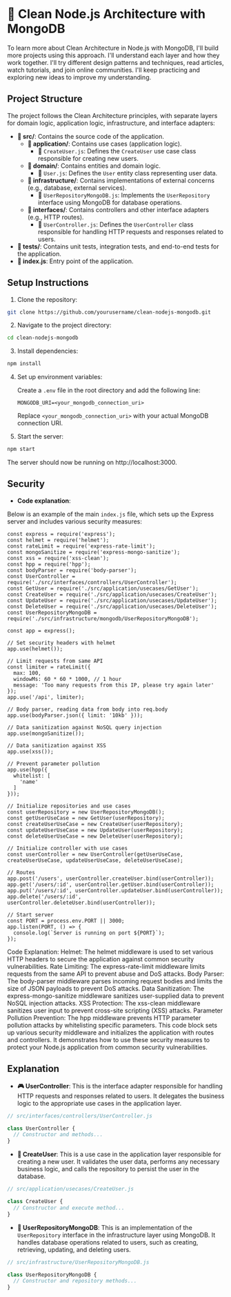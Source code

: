 


# 🚀 Clean Node.js Architecture with MongoDB

To learn more about Clean Architecture in Node.js with MongoDB, I'll build more projects using this approach. I'll understand each layer and how they work together. I'll try different design patterns and techniques, read articles, watch tutorials, and join online communities. I'll keep practicing and exploring new ideas to improve my understanding.

## Project Structure

The project follows the Clean Architecture principles, with separate layers for domain logic, application logic, infrastructure, and interface adapters:

- **📁 src/**: Contains the source code of the application.
  - **📁 application/**: Contains use cases (application logic).
    - 📄 `CreateUser.js`: Defines the `CreateUser` use case class responsible for creating new users.
  - **📁 domain/**: Contains entities and domain logic.
    - 📄 `User.js`: Defines the `User` entity class representing user data.
  - **📁 infrastructure/**: Contains implementations of external concerns (e.g., database, external services).
    - 📄 `UserRepositoryMongoDB.js`: Implements the `UserRepository` interface using MongoDB for database operations.
  - **📁 interfaces/**: Contains controllers and other interface adapters (e.g., HTTP routes).
    - 📄 `UserController.js`: Defines the `UserController` class responsible for handling HTTP requests and responses related to users.
- **📁 tests/**: Contains unit tests, integration tests, and end-to-end tests for the application.
- **📄 index.js**: Entry point of the application.

## Setup Instructions

1. Clone the repository:

```bash
git clone https://github.com/yourusername/clean-nodejs-mongodb.git
```

2. Navigate to the project directory:

```bash
cd clean-nodejs-mongodb
```

3. Install dependencies:

```bash
npm install
```

4. Set up environment variables:

   Create a `.env` file in the root directory and add the following line:

   ```
   MONGODB_URI=<your_mongodb_connection_uri>
   ```

   Replace `<your_mongodb_connection_uri>` with your actual MongoDB connection URI.

5. Start the server:

```bash
npm start
```

The server should now be running on http://localhost:3000.

## Security
- **Code explanation**:


Below is an example of the main `index.js` file, which sets up the Express server and includes various security measures:

```
const express = require('express');
const helmet = require('helmet');
const rateLimit = require('express-rate-limit');
const mongoSanitize = require('express-mongo-sanitize');
const xss = require('xss-clean');
const hpp = require('hpp');
const bodyParser = require('body-parser');
const UserController = require('./src/interfaces/controllers/UserController');
const GetUser = require('./src/application/usecases/GetUser');
const CreateUser = require('./src/application/usecases/CreateUser');
const UpdateUser = require('./src/application/usecases/UpdateUser');
const DeleteUser = require('./src/application/usecases/DeleteUser');
const UserRepositoryMongoDB = require('./src/infrastructure/mongodb/UserRepositoryMongoDB');

const app = express();

// Set security headers with helmet
app.use(helmet());

// Limit requests from same API
const limiter = rateLimit({
  max: 100,
  windowMs: 60 * 60 * 1000, // 1 hour
  message: 'Too many requests from this IP, please try again later'
});
app.use('/api', limiter);

// Body parser, reading data from body into req.body
app.use(bodyParser.json({ limit: '10kb' }));

// Data sanitization against NoSQL query injection
app.use(mongoSanitize());

// Data sanitization against XSS
app.use(xss());

// Prevent parameter pollution
app.use(hpp({
  whitelist: [
    'name'
  ]
}));

// Initialize repositories and use cases
const userRepository = new UserRepositoryMongoDB();
const getUserUseCase = new GetUser(userRepository);
const createUserUseCase = new CreateUser(userRepository);
const updateUserUseCase = new UpdateUser(userRepository);
const deleteUserUseCase = new DeleteUser(userRepository);

// Initialize controller with use cases
const userController = new UserController(getUserUseCase, createUserUseCase, updateUserUseCase, deleteUserUseCase);

// Routes
app.post('/users', userController.createUser.bind(userController));
app.get('/users/:id', userController.getUser.bind(userController));
app.put('/users/:id', userController.updateUser.bind(userController));
app.delete('/users/:id', userController.deleteUser.bind(userController));

// Start server
const PORT = process.env.PORT || 3000;
app.listen(PORT, () => {
  console.log(`Server is running on port ${PORT}`);
});

```
Code Explanation:
Helmet: The helmet middleware is used to set various HTTP headers to secure the application against common security vulnerabilities.
Rate Limiting: The express-rate-limit middleware limits requests from the same API to prevent abuse and DoS attacks.
Body Parser: The body-parser middleware parses incoming request bodies and limits the size of JSON payloads to prevent DoS attacks.
Data Sanitization: The express-mongo-sanitize middleware sanitizes user-supplied data to prevent NoSQL injection attacks.
XSS Protection: The xss-clean middleware sanitizes user input to prevent cross-site scripting (XSS) attacks.
Parameter Pollution Prevention: The hpp middleware prevents HTTP parameter pollution attacks by whitelisting specific parameters.
This code block sets up various security middleware and initializes the application with routes and controllers. It demonstrates how to use these security measures to protect your Node.js application from common security vulnerabilities.

## Explanation

- **🎮 UserController**: This is the interface adapter responsible for handling HTTP requests and responses related to users. It delegates the business logic to the appropriate use cases in the application layer.

```javascript
// src/interfaces/controllers/UserController.js

class UserController {
  // Constructor and methods...
}
```

- **🔧 CreateUser**: This is a use case in the application layer responsible for creating a new user. It validates the user data, performs any necessary business logic, and calls the repository to persist the user in the database.

```javascript
// src/application/usecases/CreateUser.js

class CreateUser {
  // Constructor and execute method...
}
```

- **📝 UserRepositoryMongoDB**: This is an implementation of the `UserRepository` interface in the infrastructure layer using MongoDB. It handles database operations related to users, such as creating, retrieving, updating, and deleting users.

```javascript
// src/infrastructure/UserRepositoryMongoDB.js

class UserRepositoryMongoDB {
  // Constructor and repository methods...
}
```


